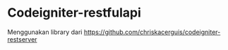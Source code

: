 # Codeigniter-restfulapi
Menggunakan library dari https://github.com/chriskacerguis/codeigniter-restserver
